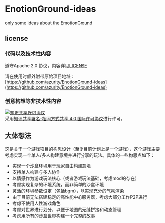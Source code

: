 # EnotionGround-ideas

only some ideas about the EmotionGround

## license

### 代码以及技术性内容

遵守Apache 2.0 协议，内容详见[LICENSE](LICENSE)

请在使用时额外附带原始项目地址：[https://github.com/azurity/EnotionGround-ideas](https://github.com/azurity/EnotionGround-ideas)

### 创意构想等非技术性内容

<a rel="license" href="http://creativecommons.org/licenses/by-sa/4.0/"><img alt="知识共享许可协议" style="border-width:0" src="https://i.creativecommons.org/l/by-sa/4.0/88x31.png" /></a><br />采用<a rel="license" href="http://creativecommons.org/licenses/by-sa/4.0/">知识共享署名-相同方式共享 4.0 国际许可协议</a>进行许可。

## 大体想法

这是关于一个游戏项目的构思设计（至少目前计划上是一个游戏），这个游戏主要考虑实现一个单人/多人构建意境并进行分享的玩法。具体的一些构思点如下：

- 实现一个沙盒环境用于玩家自由构建意境
- 支持单人构建与多人协作
- 以情感作为游戏玩法核心（或者游戏玩法基础，考虑mod的存在）
- 考虑实现复杂的环境系统，而非简单的沙盒环境
- 灵活的环境参数设定（包括bgm），以实现充分的气氛渲染
- 由于目前无法搭建稳定的高性能中心服务器，考虑大部分工作P2P进行
- 考虑不使用人性游戏角色
- 考虑对世界进行划分，以便于地图的无缝拼接和动态管理
- 考虑用所有的沙盒世界构建一个完整的故事
